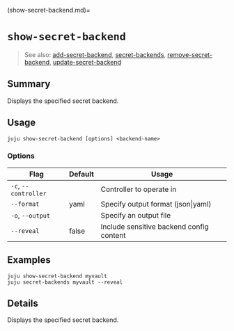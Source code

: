 (show-secret-backend.md)=
# `show-secret-backend`
> See also: [add-secret-backend](#add-secret-backend), [secret-backends](#secret-backends), [remove-secret-backend](#remove-secret-backend), [update-secret-backend](#update-secret-backend)

## Summary
Displays the specified secret backend.

## Usage
```juju show-secret-backend [options] <backend-name>```

### Options
| Flag | Default | Usage |
| --- | --- | --- |
| `-c`, `--controller` |  | Controller to operate in |
| `--format` | yaml | Specify output format (json&#x7c;yaml) |
| `-o`, `--output` |  | Specify an output file |
| `--reveal` | false | Include sensitive backend config content |

## Examples

    juju show-secret-backend myvault
    juju secret-backends myvault --reveal


## Details

Displays the specified secret backend.
